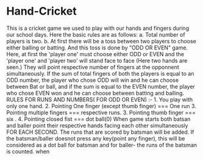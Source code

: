 ﻿# Hand-Cricket
This is a cricket game we used to play with our hands and fingers during our school days. Here the basic rules are as follows:
a. Total number of players is two.
b. At first there will be a toss between two players to choose either balling or batting. And this toss is done by "ODD OR EVEN" game. Here, at first the 'player one' must choose either ODD or EVEN and the 'player one' and 'player two' will stand face to face (Here two hands are seen.) They will point respective number of fingers at the opponnent simultaneously. If the sum of total fingers of both the players is equal to an ODD number, the player who chose ODD will win and he can choose between Bat or ball, and if the sum is equal to the EVEN number, the player who chose EVEN won and he can choose between batting and balling.
RULES FOR RUNS AND NUMBERS( FOR ODD OR EVEN) :- 1. You play with only one hand. 2. Pointing One finger (except thumb finger) === One run 3. Pointing multiple fingers === respective runs. 3. Pointing thumb finger === six . 4. Pointing closed fist === dot ball(0)
When game starts both batsan and baller point their respective hands facing each other simultaneously FOR EACH SECOND.
The runs that are scored by batsman will be added.
If the batsman/baller doesnot press any key(point any finger), this will be considered as a dot ball for batsman and for baller- the runs of the batsman is counted. 
when
